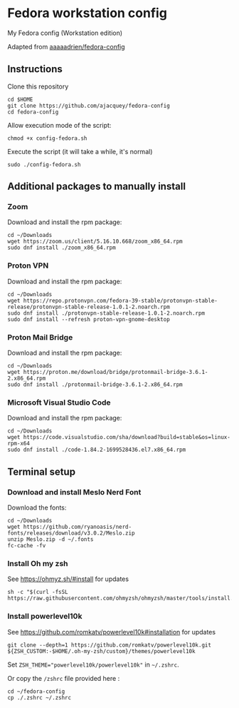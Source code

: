 # Fedora workstation config
My Fedora config (Workstation edition)

Adapted from [aaaaadrien/fedora-config](https://github.com/aaaaadrien/fedora-config)

## Instructions
Clone this repository

```
cd $HOME
git clone https://github.com/ajacquey/fedora-config
cd fedora-config
```

Allow execution mode of the script:

```
chmod +x config-fedora.sh
```

Execute the script (it will take a while, it's normal)

```
sudo ./config-fedora.sh
```

## Additional packages to manually install
### Zoom
Download and install the rpm package:

```
cd ~/Downloads
wget https://zoom.us/client/5.16.10.668/zoom_x86_64.rpm
sudo dnf install ./zoom_x86_64.rpm
```

### Proton VPN
Download and install the rpm package:

```
cd ~/Downloads
wget https://repo.protonvpn.com/fedora-39-stable/protonvpn-stable-release/protonvpn-stable-release-1.0.1-2.noarch.rpm
sudo dnf install ./protonvpn-stable-release-1.0.1-2.noarch.rpm
sudo dnf install --refresh proton-vpn-gnome-desktop
```

### Proton Mail Bridge
Download and install the rpm package:

```
cd ~/Downloads
wget https://proton.me/download/bridge/protonmail-bridge-3.6.1-2.x86_64.rpm
sudo dnf install ./protonmail-bridge-3.6.1-2.x86_64.rpm
```

### Microsoft Visual Studio Code
Download and install the rpm package:

```
cd ~/Downloads
wget https://code.visualstudio.com/sha/download?build=stable&os=linux-rpm-x64
sudo dnf install ./code-1.84.2-1699528436.el7.x86_64.rpm
```

## Terminal setup
### Download and install Meslo Nerd Font
Download the fonts:

```
cd ~/Downloads
wget https://github.com/ryanoasis/nerd-fonts/releases/download/v3.0.2/Meslo.zip
unzip Meslo.zip -d ~/.fonts
fc-cache -fv
```
### Install Oh my zsh
See https://ohmyz.sh/#install for updates

```
sh -c "$(curl -fsSL https://raw.githubusercontent.com/ohmyzsh/ohmyzsh/master/tools/install.sh)"
```

### Install powerlevel10k

See https://github.com/romkatv/powerlevel10k#installation for updates


```
git clone --depth=1 https://github.com/romkatv/powerlevel10k.git ${ZSH_CUSTOM:-$HOME/.oh-my-zsh/custom}/themes/powerlevel10k
```

Set `ZSH_THEME="powerlevel10k/powerlevel10k"` in `~/.zshrc`.

Or copy the `/zshrc` file provided here :

```
cd ~/fedora-config
cp ./.zshrc ~/.zshrc
```
